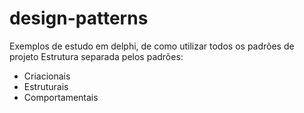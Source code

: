 # design-patterns
Exemplos de estudo em delphi, de como utilizar todos os padrões de projeto
Estrutura separada pelos padrões:
 - Criacionais
 - Estruturais
 - Comportamentais
